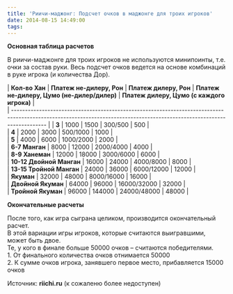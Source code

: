 ```yaml
---
title: 'Риичи-маджонг: Подсчет очков в маджонге для троих игроков'
date: 2014-08-15 14:49:00
tags:
---
```


**Основная таблица расчетов**

В риичи-маджонге для троих игроков не используются минипоинты, т.е. очки за состав руки. Весь подсчет очков ведется на основе комбинаций в руке игрока (и количества Дор).  
<!-- more -->

| **Кол-во Хан**           | **Платеж не-дилеру, Рон** | **Платеж дилеру, Рон** | **Платеж не-дилеру, Цумо (не-дилер/дилер)** | **Платеж дилеру, Цумо (с каждого игрока)** |  
| ------------------------------------------------------------------------------------------------------------------------------------------------------------------------ |
| **3**                    |                      1000 |                   1500 |                                     300/500 |                                        500 |  
| **4**                    |                      2000 |                   3000 |                                    500/1000 |                                       1000 |  
| **5**                    |                      4000 |                   6000 |                                   1000/2000 |                                       2000 |  
| **6-7 Манган**           |                      8000 |                  12000 |                                   2000/4000 |                                       4000 |  
| **8-9 Ханеман**          |                     12000 |                  18000 |                                   3000/6000 |                                       6000 |  
| **10-12 Двойной Манган** |                     16000 |                  24000 |                                   4000/8000 |                                       8000 |  
| **13-15 Тройной Манган** |                     24000 |                  36000 |                                  6000/12000 |                                      12000 |  
| **Якуман**               |                     32000 |                  48000 |                                  8000/16000 |                                      16000 |  
| **Двойной Якуман**       |                     64000 |                  96000 |                                 16000/32000 |                                      32000 |  
| **Тройной Якуман**       |                     96000 |                 144000 |                                 24000/48000 |                                      48000 | 

  
**Окончательные расчеты**

После того, как игра сыграна целиком, производится окончательный расчет.  
В этой вариации игры игроков, которые считаются выигравшими, может быть двое.  
Те, у кого в финале больше 50000 очков – считаются победителями.  
1\. От финального количества очков отнимается 50000  
2\. К сумме очков игрока, занявшего первое место, прибавляется 15000 очков


Источник: **riichi.ru** (к сожаленю более недоступен)

  
